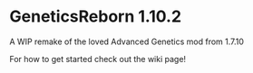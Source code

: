 # GeneticsReborn 1.10.2
A WIP remake of the loved Advanced Genetics mod from 1.7.10

For how to get started check out the wiki page!

